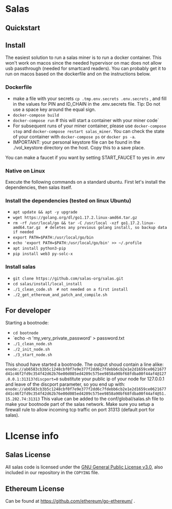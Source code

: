 # Salas

## Quickstart


## Install

The easiest solution to run a salas miner is to run a docker container. This won't work on macos
since the needed hypervisor on mac does not allow usb passthrough (needed for smartcard readers).
You can probably get it to run on macos based on the dockerfile and on the instructions below.

### Dockerfile

+ make a file with your secrets `cp .tmp.env.secrets .env.secrets` , and fill in the values for PIN and ID_CHAIN in the .env.secrets file. Tip: Do not use a space key around the equal sign.
+ `docker-compose build`
+ `docker-compose run` # this will start a container with your miner code`
+ For subsequent runs of your miner container, please use `docker-compose stop` and `docker-compose restart salas_miner`. You can check the state of your container with `docker-compose ps` or `docker ps -a`.
+ IMPORTANT: your personal keystore file can be found in the ./vol_keystore directory on the host. Copy this to a save place.

You can make a faucet if you want by setting START_FAUCET to yes in .env  

### Native on Linux

Execute the following commands on a standard ubuntu. First let's install the dependencies, then salas itself.

### Install the dependencies (tested on linux Ubuntu)

+ `apt update && apt -y upgrade`
+ `wget https://golang.org/dl/go1.17.2.linux-amd64.tar.gz`
+ `rm -rf /usr/local/go && tar -C /usr/local -xzf go1.17.2.linux-amd64.tar.gz  # deletes any previous golang install, so backup data if needed`
+ `export PATH=$PATH:/usr/local/go/bin`
+ `echo 'export PATH=$PATH:/usr/local/go/bin' >> ~/.profile`
+ `apt install python3-pip`
+ `pip install web3 py-solc-x`

### Install salas

+ `git clone https://github.com/salas-org/salas.git`
+ `cd salas/install/local_install`
+ `./1_clean_code.sh  # not needed on a first install` 
+ `./2_get_ethereum_and_patch_and_compile.sh`


## For developer
Starting a bootnode:

+ `cd bootnode`
+ `echo -n 'my_very_private_password' > password.txt
+ `./1_clean_node.sh`
+ `./2_init_node.sh`
+ `./3_start_node.sh`

This shoud have started a bootnode. The output shoud contain a line alike:
`enode://ab6583cb3b5c1248cbf0f7e9e377f2dd6c7fdebb6cb2e1e2d1659ce0621677d41c46f2fd9c354f42d62b76e00d085ed4209c575ee9858a90bf68fdba00f44af4@127.0.0.1:31313?discport=0`
substitute your public ip of your node for 127.0.0.1 and leave of the discport parameter, so you end up with:
`enode://ab6583cb3b5c1248cbf0f7e9e377f2dd6c7fdebb6cb2e1e2d1659ce0621677d41c46f2fd9c354f42d62b76e00d085ed4209c575ee9858a90bf68fdba00f44af4@51.15.202.74:31313`
This value can be added to the conf/global/salas.sh file to make your bootnode part of the salas network.
Make sure you setup a firewall rule to allow incoming tcp traffic on port 31313 (default port for salas). 

# LIcense info
## Salas License

All salas code is licensed under the [GNU General Public License v3.0](https://www.gnu.org/licenses/gpl-3.0.en.html), also included in our repository in the `COPYING` file.

## Ethereum License

Can be found at https://github.com/ethereum/go-ethereum/ . 